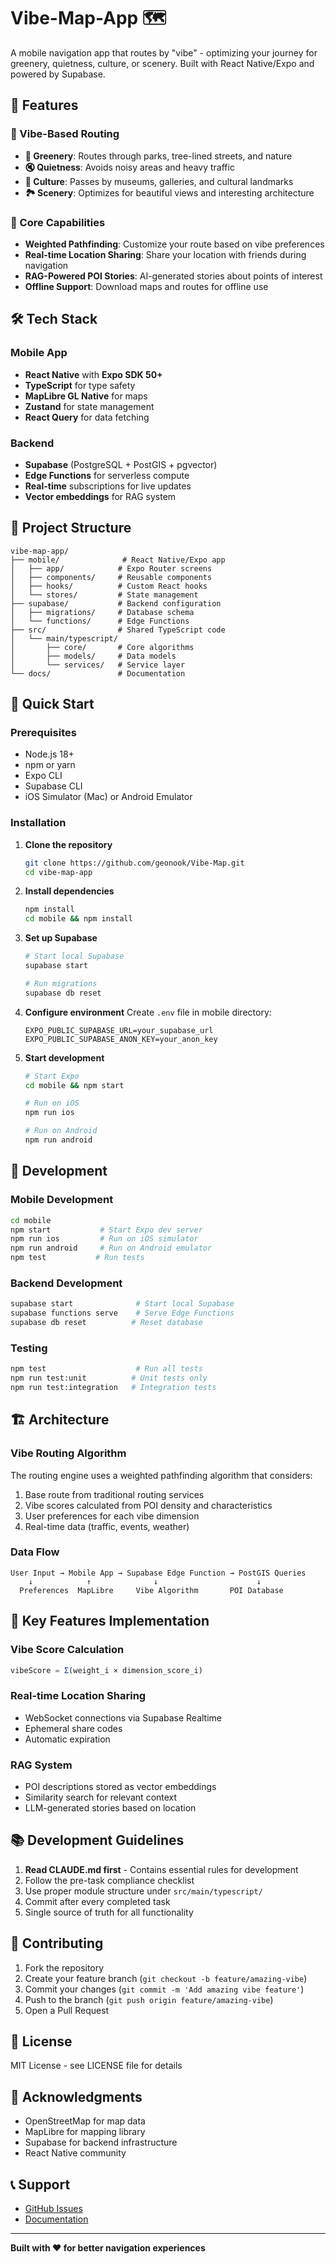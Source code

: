 # Vibe-Map-App 🗺️

A mobile navigation app that routes by "vibe" - optimizing your journey for greenery, quietness, culture, or scenery. Built with React Native/Expo and powered by Supabase.

## 🌟 Features

### 🎯 Vibe-Based Routing
- **🌳 Greenery**: Routes through parks, tree-lined streets, and nature
- **🔇 Quietness**: Avoids noisy areas and heavy traffic
- **🎨 Culture**: Passes by museums, galleries, and cultural landmarks
- **🏞️ Scenery**: Optimizes for beautiful views and interesting architecture

### 🚀 Core Capabilities
- **Weighted Pathfinding**: Customize your route based on vibe preferences
- **Real-time Location Sharing**: Share your location with friends during navigation
- **RAG-Powered POI Stories**: AI-generated stories about points of interest
- **Offline Support**: Download maps and routes for offline use

## 🛠️ Tech Stack

### Mobile App
- **React Native** with **Expo SDK 50+**
- **TypeScript** for type safety
- **MapLibre GL Native** for maps
- **Zustand** for state management
- **React Query** for data fetching

### Backend
- **Supabase** (PostgreSQL + PostGIS + pgvector)
- **Edge Functions** for serverless compute
- **Real-time** subscriptions for live updates
- **Vector embeddings** for RAG system

## 📁 Project Structure

```
vibe-map-app/
├── mobile/              # React Native/Expo app
│   ├── app/            # Expo Router screens
│   ├── components/     # Reusable components
│   ├── hooks/          # Custom React hooks
│   └── stores/         # State management
├── supabase/           # Backend configuration
│   ├── migrations/     # Database schema
│   └── functions/      # Edge Functions
├── src/                # Shared TypeScript code
│   └── main/typescript/
│       ├── core/       # Core algorithms
│       ├── models/     # Data models
│       └── services/   # Service layer
└── docs/               # Documentation
```

## 🚀 Quick Start

### Prerequisites
- Node.js 18+
- npm or yarn
- Expo CLI
- Supabase CLI
- iOS Simulator (Mac) or Android Emulator

### Installation

1. **Clone the repository**
   ```bash
   git clone https://github.com/geonook/Vibe-Map.git
   cd vibe-map-app
   ```

2. **Install dependencies**
   ```bash
   npm install
   cd mobile && npm install
   ```

3. **Set up Supabase**
   ```bash
   # Start local Supabase
   supabase start

   # Run migrations
   supabase db reset
   ```

4. **Configure environment**
   Create `.env` file in mobile directory:
   ```env
   EXPO_PUBLIC_SUPABASE_URL=your_supabase_url
   EXPO_PUBLIC_SUPABASE_ANON_KEY=your_anon_key
   ```

5. **Start development**
   ```bash
   # Start Expo
   cd mobile && npm start

   # Run on iOS
   npm run ios

   # Run on Android
   npm run android
   ```

## 📱 Development

### Mobile Development
```bash
cd mobile
npm start           # Start Expo dev server
npm run ios         # Run on iOS simulator
npm run android     # Run on Android emulator
npm test           # Run tests
```

### Backend Development
```bash
supabase start              # Start local Supabase
supabase functions serve    # Serve Edge Functions
supabase db reset          # Reset database
```

### Testing
```bash
npm test                    # Run all tests
npm run test:unit          # Unit tests only
npm run test:integration   # Integration tests
```

## 🏗️ Architecture

### Vibe Routing Algorithm
The routing engine uses a weighted pathfinding algorithm that considers:
1. Base route from traditional routing services
2. Vibe scores calculated from POI density and characteristics
3. User preferences for each vibe dimension
4. Real-time data (traffic, events, weather)

### Data Flow
```
User Input → Mobile App → Supabase Edge Function → PostGIS Queries
    ↓            ↑              ↓                      ↓
  Preferences  MapLibre     Vibe Algorithm       POI Database
```

## 🔑 Key Features Implementation

### Vibe Score Calculation
```typescript
vibeScore = Σ(weight_i × dimension_score_i)
```

### Real-time Location Sharing
- WebSocket connections via Supabase Realtime
- Ephemeral share codes
- Automatic expiration

### RAG System
- POI descriptions stored as vector embeddings
- Similarity search for relevant context
- LLM-generated stories based on location

## 📚 Development Guidelines

1. **Read CLAUDE.md first** - Contains essential rules for development
2. Follow the pre-task compliance checklist
3. Use proper module structure under `src/main/typescript/`
4. Commit after every completed task
5. Single source of truth for all functionality

## 🤝 Contributing

1. Fork the repository
2. Create your feature branch (`git checkout -b feature/amazing-vibe`)
3. Commit your changes (`git commit -m 'Add amazing vibe feature'`)
4. Push to the branch (`git push origin feature/amazing-vibe`)
5. Open a Pull Request

## 📄 License

MIT License - see LICENSE file for details

## 🙏 Acknowledgments

- OpenStreetMap for map data
- MapLibre for mapping library
- Supabase for backend infrastructure
- React Native community

## 📞 Support

- [GitHub Issues](https://github.com/geonook/Vibe-Map/issues)
- [Documentation](./docs)

---

**Built with ❤️ for better navigation experiences**